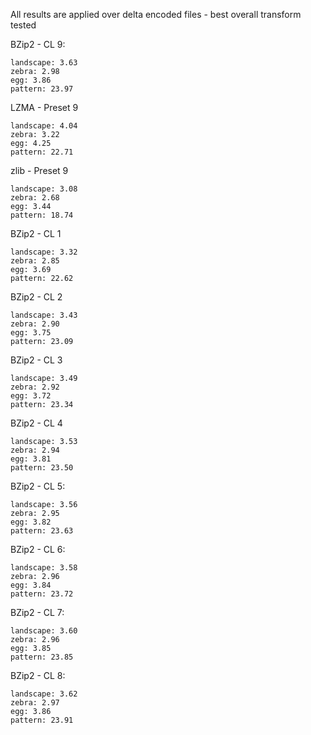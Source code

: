 All results are applied over delta encoded files - best overall transform tested

BZip2 - CL 9:

    landscape: 3.63
    zebra: 2.98
    egg: 3.86
    pattern: 23.97

LZMA - Preset 9

    landscape: 4.04
    zebra: 3.22
    egg: 4.25
    pattern: 22.71

zlib - Preset 9

    landscape: 3.08
    zebra: 2.68
    egg: 3.44
    pattern: 18.74

BZip2 - CL 1

    landscape: 3.32
    zebra: 2.85
    egg: 3.69
    pattern: 22.62

BZip2 - CL 2

    landscape: 3.43
    zebra: 2.90
    egg: 3.75
    pattern: 23.09

BZip2 - CL 3

    landscape: 3.49
    zebra: 2.92
    egg: 3.72
    pattern: 23.34

BZip2 - CL 4

    landscape: 3.53
    zebra: 2.94
    egg: 3.81
    pattern: 23.50

BZip2 - CL 5:

    landscape: 3.56
    zebra: 2.95
    egg: 3.82
    pattern: 23.63

BZip2 - CL 6:

    landscape: 3.58
    zebra: 2.96
    egg: 3.84
    pattern: 23.72

BZip2 - CL 7:

    landscape: 3.60
    zebra: 2.96
    egg: 3.85
    pattern: 23.85

BZip2 - CL 8:

    landscape: 3.62
    zebra: 2.97
    egg: 3.86
    pattern: 23.91